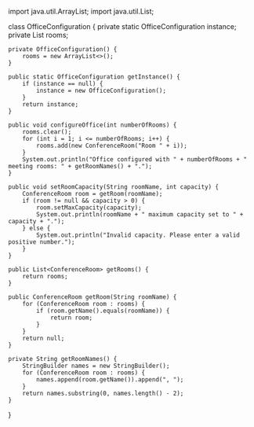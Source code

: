 import java.util.ArrayList;
import java.util.List;

class OfficeConfiguration {
    private static OfficeConfiguration instance;
    private List<ConferenceRoom> rooms;

    private OfficeConfiguration() {
        rooms = new ArrayList<>();
    }

    public static OfficeConfiguration getInstance() {
        if (instance == null) {
            instance = new OfficeConfiguration();
        }
        return instance;
    }

    public void configureOffice(int numberOfRooms) {
        rooms.clear();
        for (int i = 1; i <= numberOfRooms; i++) {
            rooms.add(new ConferenceRoom("Room " + i));
        }
        System.out.println("Office configured with " + numberOfRooms + " meeting rooms: " + getRoomNames() + ".");
    }

    public void setRoomCapacity(String roomName, int capacity) {
        ConferenceRoom room = getRoom(roomName);
        if (room != null && capacity > 0) {
            room.setMaxCapacity(capacity);
            System.out.println(roomName + " maximum capacity set to " + capacity + ".");
        } else {
            System.out.println("Invalid capacity. Please enter a valid positive number.");
        }
    }

    public List<ConferenceRoom> getRooms() {
        return rooms;
    }

    public ConferenceRoom getRoom(String roomName) {
        for (ConferenceRoom room : rooms) {
            if (room.getName().equals(roomName)) {
                return room;
            }
        }
        return null;
    }

    private String getRoomNames() {
        StringBuilder names = new StringBuilder();
        for (ConferenceRoom room : rooms) {
            names.append(room.getName()).append(", ");
        }
        return names.substring(0, names.length() - 2);
    }
}
